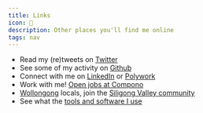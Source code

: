 ```yaml
---
title: Links
icon: 🔗
description: Other places you'll find me online
tags: nav
---
```

* Read my (re)tweets on [Twitter](https://twitter.com/pbrdmn)
* See some of my activity on [Github](https://github.com/dustykeyboard)
* Connect with me on [LinkedIn](https://linkedin.com/in/philipboardman/) or [Polywork](https://polywork.com/pbrdmn)
* Work with me! [Open jobs at Compono](https://www.compono.com/careers)
* [Wollongong](https://www.visitwollongong.com.au/) locals, join the [Siligong Valley community](https://www.siligongvalley.com/)
* See what the [tools and software I use](/uses)